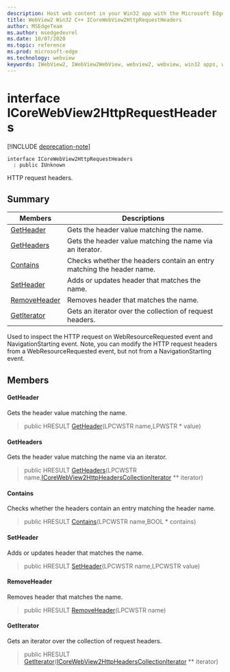 ```yaml
---
description: Host web content in your Win32 app with the Microsoft Edge WebView2 control
title: WebView2 Win32 C++ ICoreWebView2HttpRequestHeaders
author: MSEdgeTeam
ms.author: msedgedevrel
ms.date: 10/07/2020
ms.topic: reference
ms.prod: microsoft-edge
ms.technology: webview
keywords: IWebView2, IWebView2WebView, webview2, webview, win32 apps, win32, edge, ICoreWebView2, ICoreWebView2Host, browser control, edge html
---
```


# interface ICoreWebView2HttpRequestHeaders 

[!INCLUDE [deprecation-note](../includes/deprecation-note.md)]

```
interface ICoreWebView2HttpRequestHeaders
  : public IUnknown
```

HTTP request headers.

## Summary

 Members                        | Descriptions
--------------------------------|---------------------------------------------
[GetHeader](#getheader) | Gets the header value matching the name.
[GetHeaders](#getheaders) | Gets the header value matching the name via an iterator.
[Contains](#contains) | Checks whether the headers contain an entry matching the header name.
[SetHeader](#setheader) | Adds or updates header that matches the name.
[RemoveHeader](#removeheader) | Removes header that matches the name.
[GetIterator](#getiterator) | Gets an iterator over the collection of request headers.

Used to inspect the HTTP request on WebResourceRequested event and NavigationStarting event. Note, you can modify the HTTP request headers from a WebResourceRequested event, but not from a NavigationStarting event.

## Members

#### GetHeader 

Gets the header value matching the name.

> public HRESULT [GetHeader](#getheader)(LPCWSTR name,LPWSTR * value)

#### GetHeaders 

Gets the header value matching the name via an iterator.

> public HRESULT [GetHeaders](#getheaders)(LPCWSTR name,[ICoreWebView2HttpHeadersCollectionIterator](ICoreWebView2HttpHeadersCollectionIterator.md) ** iterator)

#### Contains 

Checks whether the headers contain an entry matching the header name.

> public HRESULT [Contains](#contains)(LPCWSTR name,BOOL * contains)

#### SetHeader 

Adds or updates header that matches the name.

> public HRESULT [SetHeader](#setheader)(LPCWSTR name,LPCWSTR value)

#### RemoveHeader 

Removes header that matches the name.

> public HRESULT [RemoveHeader](#removeheader)(LPCWSTR name)

#### GetIterator 

Gets an iterator over the collection of request headers.

> public HRESULT [GetIterator](#getiterator)([ICoreWebView2HttpHeadersCollectionIterator](ICoreWebView2HttpHeadersCollectionIterator.md) ** iterator)

